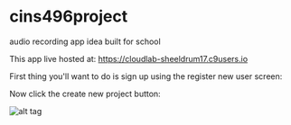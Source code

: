 # cins496project
audio recording app idea built for school

This app live hosted at: https://cloudlab-sheeldrum17.c9users.io

First thing you'll want to do is sign up using the register new user screen:

Now click the create new project button:

![alt tag](https://cloudlab-sheeldrum17.c9users.io//gitrmimgs/createnew.png)
